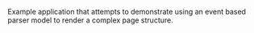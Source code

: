 Example application that attempts to demonstrate using an event based parser model to render a complex page structure.
